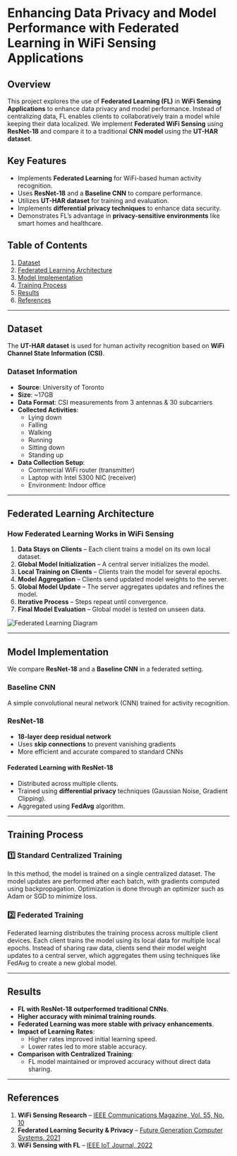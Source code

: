 # **Enhancing Data Privacy and Model Performance with Federated Learning in WiFi Sensing Applications**

## **Overview**
This project explores the use of **Federated Learning (FL)** in **WiFi Sensing Applications** to enhance data privacy and model performance. Instead of centralizing data, FL enables clients to collaboratively train a model while keeping their data localized. We implement **Federated WiFi Sensing** using **ResNet-18** and compare it to a traditional **CNN model** using the **UT-HAR dataset**.

## **Key Features**
- Implements **Federated Learning** for WiFi-based human activity recognition.
- Uses **ResNet-18** and a **Baseline CNN** to compare performance.
- Utilizes **UT-HAR dataset** for training and evaluation.
- Implements **differential privacy techniques** to enhance data security.
- Demonstrates FL’s advantage in **privacy-sensitive environments** like smart homes and healthcare.

## **Table of Contents**
1. [Dataset](#dataset)
2. [Federated Learning Architecture](#federated-learning-architecture)
3. [Model Implementation](#model-implementation)
4. [Training Process](#training-process)
5. [Results](#results)
6. [References](#references)

---

## **Dataset**
The **UT-HAR dataset** is used for human activity recognition based on **WiFi Channel State Information (CSI)**.

### **Dataset Information**
- **Source**: University of Toronto
- **Size**: ~17GB
- **Data Format**: CSI measurements from 3 antennas & 30 subcarriers
- **Collected Activities**:
  - Lying down
  - Falling
  - Walking
  - Running
  - Sitting down
  - Standing up
- **Data Collection Setup**:
  - Commercial WiFi router (transmitter)
  - Laptop with Intel 5300 NIC (receiver)
  - Environment: Indoor office

---

## **Federated Learning Architecture**

### **How Federated Learning Works in WiFi Sensing**
1. **Data Stays on Clients** – Each client trains a model on its own local dataset.
2. **Global Model Initialization** – A central server initializes the model.
3. **Local Training on Clients** – Clients train the model for several epochs.
4. **Model Aggregation** – Clients send updated model weights to the server.
5. **Global Model Update** – The server aggregates updates and refines the model.
6. **Iterative Process** – Steps repeat until convergence.
7. **Final Model Evaluation** – Global model is tested on unseen data.

![Federated Learning Diagram](link_to_image_or_diagram.png)

---

## **Model Implementation**
We compare **ResNet-18** and a **Baseline CNN** in a federated setting.

### **Baseline CNN**
A simple convolutional neural network (CNN) trained for activity recognition.

### **ResNet-18**
- **18-layer deep residual network**
- Uses **skip connections** to prevent vanishing gradients
- More efficient and accurate compared to standard CNNs

#### **Federated Learning with ResNet-18**
- Distributed across multiple clients.
- Trained using **differential privacy** techniques (Gaussian Noise, Gradient Clipping).
- Aggregated using **FedAvg** algorithm.

---

## **Training Process**
### **1️⃣ Standard Centralized Training**
In this method, the model is trained on a single centralized dataset. The model updates are performed after each batch, with gradients computed using backpropagation. Optimization is done through an optimizer such as Adam or SGD to minimize loss.

### **2️⃣ Federated Training**
Federated learning distributes the training process across multiple client devices. Each client trains the model using its local data for multiple local epochs. Instead of sharing raw data, clients send their model weight updates to a central server, which aggregates them using techniques like FedAvg to create a new global model.

---

## **Results**
- **FL with ResNet-18 outperformed traditional CNNs**.
- **Higher accuracy with minimal training rounds**.
- **Federated Learning was more stable with privacy enhancements**.
- **Impact of Learning Rates**:
  - Higher rates improved initial learning speed.
  - Lower rates led to more stable accuracy.
- **Comparison with Centralized Training**:
  - FL model maintained or improved accuracy without direct data sharing.

---

## **References**
1. **WiFi Sensing Research** – [IEEE Communications Magazine, Vol. 55, No. 10](https://doi.org/10.1109/MCOM.2017.1700082)
2. **Federated Learning Security & Privacy** – [Future Generation Computer Systems, 2021](https://doi.org/10.1016/j.future.2020.10.007)
3. **WiFi Sensing with FL** – [IEEE IoT Journal, 2022](https://doi.org/10.1109/JIOT.2021.3137793)

